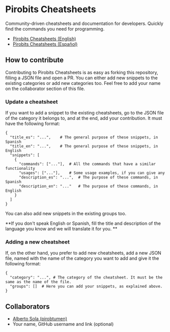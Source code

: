 # Pirobits Cheatsheets 

Community-driven cheatsheets and documentation for developers. Quickly find the commands you need for programming.

- [Pirobits Cheatsheets (English)](https://pirobits.com/cheatsheets)
- [Pirobits Cheatsheets (Español)](https://pirobits.com/es/cheatsheets)

## How to contribute

Contributing to Pirobits Cheatsheets is as easy as forking this repository, filling a JSON file and open a PR. You can either add new snippets to the existing categories or add new categories too. Feel free to add your name on the collaborator section of this file.

### Update a cheatsheet

If you want to add a snippet to the existing cheatsheets, go to the JSON file of the category it belongs to, and at the end, add your contribution. It must have the following format:

```
{
  "title_es": "...",    # The general purpose of these snippets, in Spanish
  "title_en": "...",    # The general purpose of these snippets, in English
  "snippets": [
    {
      "commands": ["..."],  # All the commands that have a similar functionality
      "usages": ["..."],    # Some usage examples, if you can give any
      "description_es": "...",  # The purpose of these commands, in Spanish
      "description_en": "..."   # The purpose of these commands, in English
    }
  ]
}
```

You can also add new snippets in the existing groups too. 

**If you don't speak English or Spanish, fill the title and description of the language you know and we will translate it for you. **

### Adding a new cheatsheet

If, on the other hand, you prefer to add new cheatsheets, add a new JSON file, named with the name of the category you want to add and give it the following format:

```
{
  "category": "...", # The category of the cheatsheet. It must be the same as the name of the file. 
  "groups": []  # Here you can add your snippets, as explained above. 
}
```

## Collaborators

-  [Alberto Sola (pirobtumen)](https://github.com/pirobtumen)
-  Your name, GitHub username and link (optional) 
